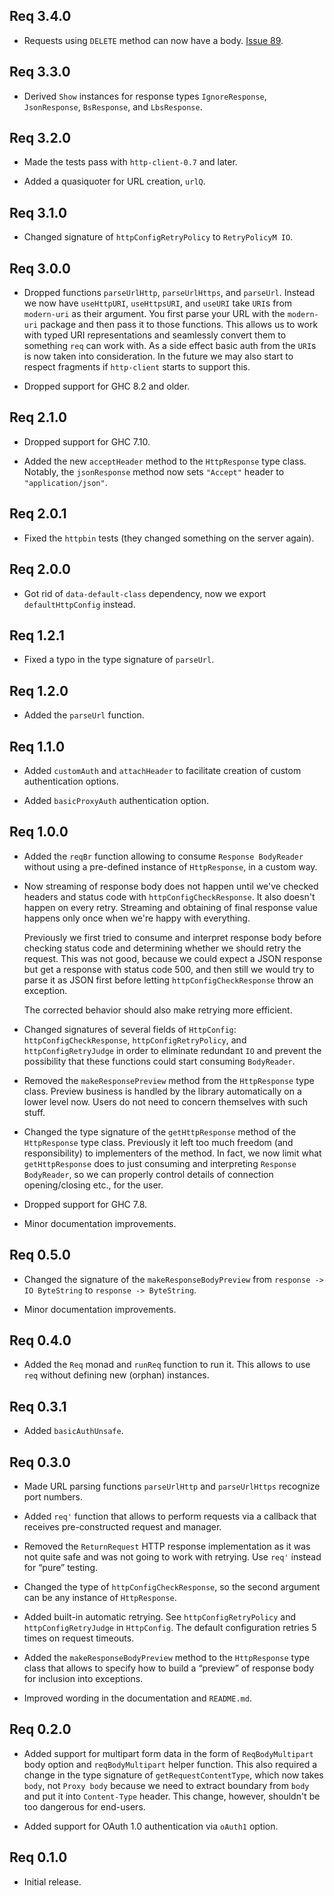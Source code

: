 ## Req 3.4.0

* Requests using `DELETE` method can now have a body. [Issue
  89](https://github.com/mrkkrp/req/issues/89).

## Req 3.3.0

* Derived `Show` instances for response types `IgnoreResponse`,
  `JsonResponse`, `BsResponse`, and `LbsResponse`.

## Req 3.2.0

* Made the tests pass with `http-client-0.7` and later.

* Added a quasiquoter for URL creation, `urlQ`.

## Req 3.1.0

* Changed signature of `httpConfigRetryPolicy` to `RetryPolicyM IO`.

## Req 3.0.0

* Dropped functions `parseUrlHttp`, `parseUrlHttps`, and `parseUrl`. Instead
  we now have `useHttpURI`, `useHttpsURI`, and `useURI` take `URI`s from
  `modern-uri` as their argument. You first parse your URL with the
  `modern-uri` package and then pass it to those functions. This allows us
  to work with typed URI representations and seamlessly convert them to
  something `req` can work with. As a side effect basic auth from the `URI`s
  is now taken into consideration. In the future we may also start to
  respect fragments if `http-client` starts to support this.

* Dropped support for GHC 8.2 and older.

## Req 2.1.0

* Dropped support for GHC 7.10.

* Added the new `acceptHeader` method to the `HttpResponse` type class.
  Notably, the `jsonResponse` method now sets `"Accept"` header to
  `"application/json"`.

## Req 2.0.1

* Fixed the `httpbin` tests (they changed something on the server again).

## Req 2.0.0

* Got rid of `data-default-class` dependency, now we export
  `defaultHttpConfig` instead.

## Req 1.2.1

* Fixed a typo in the type signature of `parseUrl`.

## Req 1.2.0

* Added the `parseUrl` function.

## Req 1.1.0

* Added `customAuth` and `attachHeader` to facilitate creation of custom
  authentication options.

* Added `basicProxyAuth` authentication option.

## Req 1.0.0

* Added the `reqBr` function allowing to consume `Response BodyReader`
  without using a pre-defined instance of `HttpResponse`, in a custom way.

* Now streaming of response body does not happen until we've checked headers
  and status code with `httpConfigCheckResponse`. It also doesn't happen on
  every retry. Streaming and obtaining of final response value happens only
  once when we're happy with everything.

  Previously we first tried to consume and interpret response body before
  checking status code and determining whether we should retry the request.
  This was not good, because we could expect a JSON response but get a
  response with status code 500, and then still we would try to parse it as
  JSON first before letting `httpConfigCheckResponse` throw an exception.

  The corrected behavior should also make retrying more efficient.

* Changed signatures of several fields of `HttpConfig`:
  `httpConfigCheckResponse`, `httpConfigRetryPolicy`, and
  `httpConfigRetryJudge` in order to eliminate redundant `IO` and prevent
  the possibility that these functions could start consuming `BodyReader`.

* Removed the `makeResponsePreview` method from the `HttpResponse` type
  class. Preview business is handled by the library automatically on a lower
  level now. Users do not need to concern themselves with such stuff.

* Changed the type signature of the `getHttpResponse` method of the
  `HttpResponse` type class. Previously it left too much freedom (and
  responsibility) to implementers of the method. In fact, we now limit what
  `getHttpResponse` does to just consuming and interpreting `Response
  BodyReader`, so we can properly control details of connection
  opening/closing etc., for the user.

* Dropped support for GHC 7.8.

* Minor documentation improvements.

## Req 0.5.0

* Changed the signature of the `makeResponseBodyPreview` from `response ->
  IO ByteString` to `response -> ByteString`.

* Minor documentation improvements.

## Req 0.4.0

* Added the `Req` monad and `runReq` function to run it. This allows to use
  `req` without defining new (orphan) instances.

## Req 0.3.1

* Added `basicAuthUnsafe`.

## Req 0.3.0

* Made URL parsing functions `parseUrlHttp` and `parseUrlHttps` recognize
  port numbers.

* Added `req'` function that allows to perform requests via a callback that
  receives pre-constructed request and manager.

* Removed the `ReturnRequest` HTTP response implementation as it was not
  quite safe and was not going to work with retrying. Use `req'` instead for
  “pure” testing.

* Changed the type of `httpConfigCheckResponse`, so the second argument can
  be any instance of `HttpResponse`.

* Added built-in automatic retrying. See `httpConfigRetryPolicy` and
  `httpConfigRetryJudge` in `HttpConfig`. The default configuration retries
  5 times on request timeouts.

* Added the `makeResponseBodyPreview` method to the `HttpResponse` type
  class that allows to specify how to build a “preview” of response body for
  inclusion into exceptions.

* Improved wording in the documentation and `README.md`.

## Req 0.2.0

* Added support for multipart form data in the form of `ReqBodyMultipart`
  body option and `reqBodyMultipart` helper function. This also required a
  change in the type signature of `getRequestContentType`, which now takes
  `body`, not `Proxy body` because we need to extract boundary from `body`
  and put it into `Content-Type` header. This change, however, shouldn't be
  too dangerous for end-users.

* Added support for OAuth 1.0 authentication via `oAuth1` option.

## Req 0.1.0

* Initial release.
